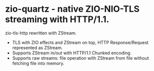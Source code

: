 # zio-quartz - native ZIO-NIO-TLS streaming with HTTP/1.1.

zio-tls-http rewritten with ZStream.
* TLS with ZIO effects and ZStream on top, HTTP Response/Request represented as ZStream.
* Supports ZStream in/out with HTTP/1.1 Chunked encoding. 
* Supports raw streams: file operation with ZStream from file without fetching file into memory.
